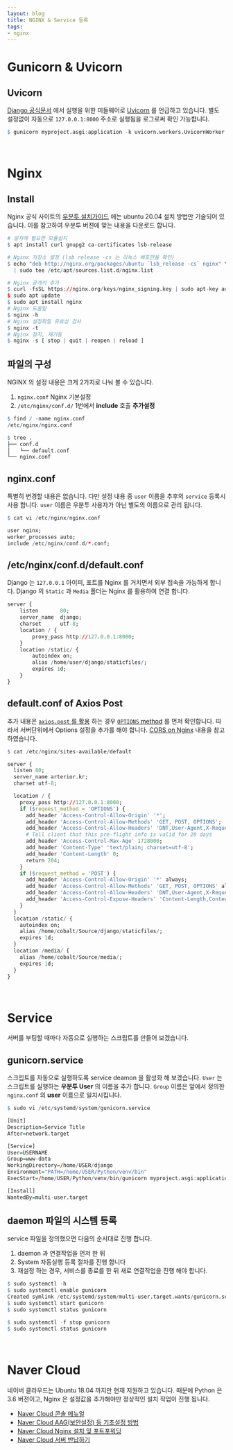 ```yaml
---
layout: blog
title: NGINX & Service 등록
tags:
- nginx
---
```


# Gunicorn & Uvicorn

## Uvicorn

[Django 공식문서](https://docs.djangoproject.com/en/4.0/howto/deployment/asgi/uvicorn/) 에서  실행을 위한 미들웨어로 [Uvicorn](https://www.uvicorn.org/) 를 언급하고 있습니다. 별도 설정없이 자동으로 `127.0.0.1:8000` 주소로 실행됨을 로그로써 확인 가능합니다.

```r
$ gunicorn myproject.asgi:application -k uvicorn.workers.UvicornWorker
```

<br/>

# Nginx 

## Install

Nginx 공식 사이트의 [우분투 설치가이드](https://www.nginx.com/resources/wiki/start/topics/tutorials/install/#official-debian-ubuntu-packages) 에는 ubuntu 20.04 설치 방법만 기술되어 있습니다. 이를 참고하여 우분투 버젼에 맞는 내용을 다운로드 합니다.

```r
# 설치에 필요한 모듈설치
$ apt install curl gnupg2 ca-certificates lsb-release 

# Nginx 저장소 설정 (lsb release -cs 는 리눅스 배포판을 확인)
$ echo "deb http://nginx.org/packages/ubuntu `lsb_release -cs` nginx" \
  | sudo tee /etc/apt/sources.list.d/nginx.list

# Nginx 공개키 추가
$ curl -fsSL https://nginx.org/keys/nginx_signing.key | sudo apt-key add -
$ sudo apt update
$ sudo apt install nginx
# Nginx 도움말
$ nginx -h
# Nginx 설정파일 유효성 검사
$ nginx -t
# Nginx 정지, 재가동
$ nginx -s [ stop | quit | reopen | reload ]
```

## 파일의 구성

NGINX 의 설정 내용은 크게 2가지로 나눠 볼 수 있습니다. 
1. `nginx.conf` Nginx 기본설정 
2. `/etc/nginx/conf.d/` 1번에서 **include** 호출 **추가설정**

```r
$ find / -name nginx.conf
/etc/nginx/nginx.conf

$ tree .
├── conf.d
│   └── default.conf
└── nginx.conf
```

## nginx.conf

특별히 변경할 내용은 없습니다. 다만 설정 내용 중 `user` 이름을 추후의 `service` 등록시 사용 합니다. `user` 이름은 우분투 사용자가 아닌 별도의 이름으로 관리 됩니다.

```r
$ cat vi /etc/nginx/nginx.conf

user nginx;
worker_processes auto;
include /etc/nginx/conf.d/*.conf;
```

## /etc/nginx/conf.d/default.conf  

Django 는 `127.0.0.1` 아이피, 포트를 Nginx 를 거치면서 외부 접속을 가능하게 합니다. Django 의 `Static` 과 `Media` 폴더는 Nginx 를 활용하여 연결 합니다.

```r
server {
    listen       80;
    server_name  django;
    charset      utf-8;
    location / {
        proxy_pass http://127.0.0.1:8000;
    }
    location /static/ {
        autoindex on;
        alias /home/user/django/staticfiles/;
        expires 1d;
    }
}
```

## default.conf of Axios Post

추가 내용은 [`axios.post` 를 활용](https://stackoverflow.com/questions/50949594/axios-having-cors-issue) 하는 경우 [`OPTIONS` method](https://blog.huiya.me/12) 를 먼저 확인합니다. 따라서 서버단위에서 Options 설정을 추가를 해야 합니다. [CORS on Nginx](https://enable-cors.org/server_nginx.html) 내용을 참고 하였습니다.

```r
$ cat /etc/nginx/sites-available/default

server {
  listen 80;
  server_name arterior.kr;
  charset utf-8;

  location / {
    proxy_pass http://127.0.0.1:8000;
    if ($request_method = 'OPTIONS') {
      add_header 'Access-Control-Allow-Origin' '*';
      add_header 'Access-Control-Allow-Methods' 'GET, POST, OPTIONS';
      add_header 'Access-Control-Allow-Headers' 'DNT,User-Agent,X-Requested-With,If-Modified-Since,Cache-Control,Content-Type,Range';
      # Tell client that this pre-flight info is valid for 20 days
      add_header 'Access-Control-Max-Age' 1728000;
      add_header 'Content-Type' 'text/plain; charset=utf-8';
      add_header 'Content-Length' 0;
      return 204;
    }
    if ($request_method = 'POST') {
      add_header 'Access-Control-Allow-Origin' '*' always;
      add_header 'Access-Control-Allow-Methods' 'GET, POST, OPTIONS' always;
      add_header 'Access-Control-Allow-Headers' 'DNT,User-Agent,X-Requested-With,If-Modified-Since,Cache-Control,Content-Type,Range' always;
      add_header 'Access-Control-Expose-Headers' 'Content-Length,Content-Range' always;
    }
  }
  location /static/ {
    autoindex on;
    alias /home/cobalt/Source/django/staticfiles/;
    expires 1d;
  }
  location /media/ {
    alias /home/cobalt/Source/media/;
    expires 1d;
  }  
}
```

<br/>

# Service

서버를 부팅할 때마다 자동으로 실행하는 스크립트를 만들어 보겠습니다.

## gunicorn.service

스크립트를 자동으로 실행하도록 service deamon 을 활성화 해 보겠습니다. `User` 는 스크립트를 실행하는 **우분투 User** 의 이름을 추가 합니다. `Group` 이름은 앞에서 정의한 `nginx.conf` 의 **user** 이름으로 일치시킵니다.

```r
$ sudo vi /etc/systemd/system/gunicorn.service

[Unit]
Description=Service Title
After=network.target

[Service]
User=USERNAME
Group=www-data
WorkingDirectory=/home/USER/django
Environment="PATH=/home/USER/Python/venv/bin"
ExecStart=/home/USER/Python/venv/bin/gunicorn myproject.asgi:application -k uvicorn.workers.UvicornWorker

[Install]
WantedBy=multi-user.target
```

## daemon 파일의 시스템 등록

service 파일을 정의했으면 다음의 순서대로 진행 합니다.
1. daemon 과 연결작업을 먼저 한 뒤
2. System 자동실행 등록 절차를 진행 합니다
3. 재설정 하는 경우, 서비스를 종료를 한 뒤 새로 연결작업을 진행 해야 합니다.

```r
$ sudo systemctl -h
$ sudo systemctl enable gunicorn
Created symlink /etc/systemd/system/multi-user.target.wants/gunicorn.service → /etc/systemd/system/gunicorn.service.
$ sudo systemctl start gunicorn
$ sudo systemctl status gunicorn

$ sudo systemctl -f stop gunicorn
$ sudo systemctl status gunicorn
```

<br/>

# Naver Cloud

네이버 클라우드는 Ubuntu 18.04 까지만 현재 지원하고 있습니다. 때문에 Python 은 3.6 버젼이고, Nginx 은 설정값을 추가해야만 정상적인 설치 작업이 진행 됩니다.

- [Naver Cloud 콘솔 메뉴얼](https://www.ncloud.com/)
- [Naver Cloud AAG(보안설정) 등 기초설정 방법](https://m.blog.naver.com/nieah914/221609709142)
- [Naver Cloud Nginx 설치 및 포트포워딩](https://prohannah.tistory.com/84)
- [Naver Cloud 서버 반납하기](https://growingsaja.tistory.com/325)